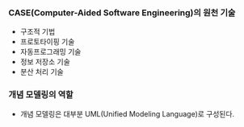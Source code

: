 ### CASE(Computer-Aided Software Engineering)의 원천 기술
* 구조적 기법
* 프로토타이핑 기술
* 자동프로그래밍 기술
* 정보 저장소 기술
* 분산 처리 기술

### 개념 모델링의 역할
* 개념 모델링은 대부분 UML(Unified Modeling Language)로 구성된다.
